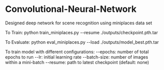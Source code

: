 # Convolutional-Neural-Network
Designed deep network for scene recognition using miniplaces data set

To Train: python train_miniplaces.py --resume ./outputs/checkpoint.pth.tar

To Evaluate: python eval_miniplaces.py --load ./outputs/model_best.pth.tar

To train model with different configurations: 
--epochs: number of total epochs to run
--lr: initial learning rate
--batch-size: number of images within a mini-batch
--resume: path to latest checkpoint (default: none)
